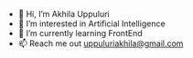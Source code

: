 - 👋 Hi, I’m Akhila Uppuluri
- 👀 I’m interested in Artificial Intelligence
- 🌱 I’m currently learning FrontEnd
- 📫 Reach me out uppuluriakhila@gmail.com

<!---
akhila12345/akhila12345 is a ✨ special ✨ repository because its `README.md` (this file) appears on your GitHub profile.
You can click the Preview link to take a look at your changes.
--->
